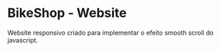 # BikeShop - Website

Website responsivo criado para implementar o efeito smooth scroll do javascript.

